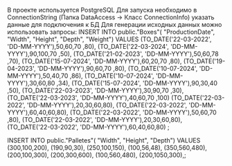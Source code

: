 В проекте используется PostgreSQL
Для запуска необходимо в ConnectionString (Папка DataAccess -> Класс ConnectionInfo) указать данные для подключения к БД
Для генерации исходных данных можно использовать запросы:
INSERT INTO public."Boxes"(
	  "ProductionDate", "Width", "Height", "Depth", "Weight")
	VALUES (TO_DATE('22-03-2022', 'DD-MM-YYYY'),50,60,70 ,80),
	(TO_DATE('22-03-2024', 'DD-MM-YYYY'),90,100,70 ,50),
	(TO_DATE('21-02-2023', 'DD-MM-YYYY'),50,60,78 ,70),
	(TO_DATE('15-07-2024', 'DD-MM-YYYY'),60,20,70 ,80),
	(TO_DATE('19-04-2023', 'DD-MM-YYYY'),90,60,70 ,80),
	(TO_DATE('10-07-2024', 'DD-MM-YYYY'),50,40,70 ,86),
	(TO_DATE('10-07-2024', 'DD-MM-YYYY'),30,60,80 ,34),
	(TO_DATE('15-07-2024', 'DD-MM-YYYY'),90,30,40 ,50),
	(TO_DATE('22-03-2023', 'DD-MM-YYYY'),30,90,70 ,30),
	(TO_DATE('22-03-2023', 'DD-MM-YYYY'),40,60,70 ,100)
  (TO_DATE('22-03-2022', 'DD-MM-YYYY'),20,30,60,80),
	(TO_DATE('22-03-2022', 'DD-MM-YYYY'),60,40,60,80),
  (TO_DATE('22-03-2022', 'DD-MM-YYYY'),50,60,70 ,80),
	(TO_DATE('22-03-2022', 'DD-MM-YYYY'),20,30,60,80),
	(TO_DATE('22-03-2022', 'DD-MM-YYYY'),60,40,60,80)
	;

 INSERT INTO public."Palletes"(
	"Width", "Height", "Depth")
	VALUES (300,100,200),
	(190,90,30),
	(250,100,150),
	(100,56,48),
	(350,560,480),
	(200,100,300),
	(200,300,600),
  (100,560,480),
	(200,1050,300),;

